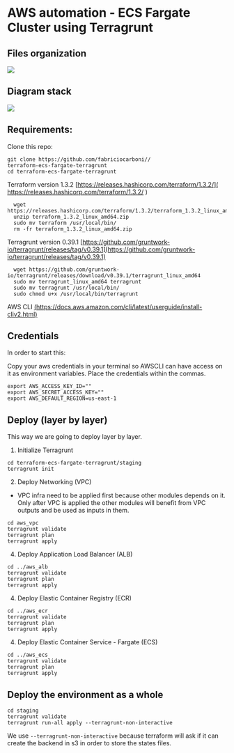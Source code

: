 # AWS automation - ECS Fargate Cluster using Terragrunt

## Files organization
![](![](https://github.com/fabriciocarboni/cncf-kcna-exam-topics/blob/main/assets/Diagrams-Terragrunt.png))

## Diagram stack
![](![](https://github.com/fabriciocarboni/cncf-kcna-exam-topics/blob/main/assets/ecs-diagram.jpg))

## Requirements:

Clone this repo:
```
git clone https://github.com/fabriciocarboni//
terraform-ecs-fargate-terragrunt
cd terraform-ecs-fargate-terragrunt
```

Terraform version 1.3.2 [https://releases.hashicorp.com/terraform/1.3.2/]( https://releases.hashicorp.com/terraform/1.3.2/ )
 
```
  wget https://releases.hashicorp.com/terraform/1.3.2/terraform_1.3.2_linux_amd64.zip
  unzip terraform_1.3.2_linux_amd64.zip
  sudo mv terraform /usr/local/bin/
  rm -fr terraform_1.3.2_linux_amd64.zip
```
Terragrunt version 0.39.1 [https://github.com/gruntwork-io/terragrunt/releases/tag/v0.39.1](https://github.com/gruntwork-io/terragrunt/releases/tag/v0.39.1)
 
```
  wget https://github.com/gruntwork-io/terragrunt/releases/download/v0.39.1/terragrunt_linux_amd64
  sudo mv terragrunt_linux_amd64 terragrunt
  sudo mv terragrunt /usr/local/bin/
  sudo chmod u+x /usr/local/bin/terragrunt
```
AWS CLI [(https://docs.aws.amazon.com/cli/latest/userguide/install-cliv2.html)](https://docs.aws.amazon.com/cli/latest/userguide/install-cliv2.html)

## Credentials
In order to start this:

Copy your aws credentials in your terminal so AWSCLI can have access on it as environment variables. Place the credentials within the commas.
```
export AWS_ACCESS_KEY_ID=""
export AWS_SECRET_ACCESS_KEY=""
export AWS_DEFAULT_REGION=us-east-1
```

## Deploy (layer by layer)

This way we are going to deploy layer by layer.

1) Initialize Terragrunt
```
cd terraform-ecs-fargate-terragrunt/staging
terragrunt init
```
2) Deploy Networking (VPC)
* VPC infra need to be applied first because other modules depends on it. Only after VPC is applied the other modules will benefit from VPC outputs and be used as inputs in them.
```
cd aws_vpc
terragrunt validate
terragrunt plan
terragrunt apply
```

4) Deploy Application Load Balancer (ALB)
```
cd ../aws_alb
terragrunt validate
terragrunt plan
terragrunt apply
```

4) Deploy Elastic Container Registry (ECR)
```
cd ../aws_ecr
terragrunt validate
terragrunt plan
terragrunt apply
```

4) Deploy Elastic Container Service - Fargate (ECS)
```
cd ../aws_ecs
terragrunt validate
terragrunt plan
terragrunt apply
```

## Deploy the environment as a whole
```
cd staging
terragrunt validate
terragrunt run-all apply --terragrunt-non-interactive
```
We use `--terragrunt-non-interactive` because terraform will ask if it can create the backend in s3 in order to store the states files.


